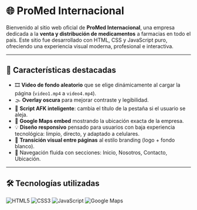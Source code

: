 # 🌐 ProMed Internacional

Bienvenido al sitio web oficial de **ProMed Internacional**, una empresa dedicada a la **venta y distribución de medicamentos** a farmacias en todo el país. Este sitio fue desarrollado con HTML, CSS y JavaScript puro, ofreciendo una experiencia visual moderna, profesional e interactiva.

---

## 🚀 Características destacadas

- 🎞️ **Video de fondo aleatorio** que se elige dinámicamente al cargar la página (`video1.mp4` a `video4.mp4`).
- 🌫️ **Overlay oscura** para mejorar contraste y legibilidad.
- 🧠 **Script AFK inteligente**: cambia el título de la pestaña si el usuario se aleja.
- 📍 **Google Maps embed** mostrando la ubicación exacta de la empresa.
- 💡 **Diseño responsivo** pensado para usuarios con baja experiencia tecnológica: limpio, directo, y adaptado a celulares.
- 🔁 **Transición visual entre páginas** al estilo branding (logo + fondo blanco).
- 🧩 Navegación fluida con secciones: Inicio, Nosotros, Contacto, Ubicación.

---

## 🛠️ Tecnologías utilizadas

![HTML5](https://img.shields.io/badge/HTML5-E34F26?style=for-the-badge&logo=html5&logoColor=white)
![CSS3](https://img.shields.io/badge/CSS3-1572B6?style=for-the-badge&logo=css3&logoColor=white)
![JavaScript](https://img.shields.io/badge/JavaScript-F7DF1E?style=for-the-badge&logo=javascript&logoColor=black)
![Google Maps](https://img.shields.io/badge/Google%20Maps-4285F4?style=for-the-badge&logo=googlemaps&logoColor=white)
